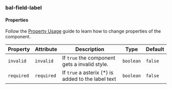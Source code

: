 ### bal-field-label
 
#### Properties

Follow the [Property Usage](https://design.baloise.dev/?path=/docs/usage-property--page) guide to learn how to change properties of the component.

| Property   | Attribute  | Description                                        | Type      | Default |
| ---------- | ---------- | -------------------------------------------------- | --------- | ------- |
| `invalid`  | `invalid`  | If `true` the component gets a invalid style.      | `boolean` | `false` |
| `required` | `required` | If `true` a asterix (*) is added to the label text | `boolean` | `false` |


 